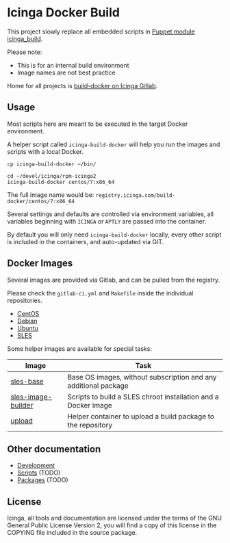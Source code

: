 Icinga Docker Build
===================

This project slowly replace all embedded scripts in
[Puppet module icinga_build](https://github.com/Icinga/puppet-icinga_build).

Please note:
* This is for an internal build environment
* Image names are not best practice

Home for all projects is
[build-docker on Icinga Gitlab](https://git.icinga.com/build-docker).

## Usage

Most scripts here are meant to be executed in the target Docker environment.

A helper script called `icinga-build-docker` will help you run the images and
scripts with a local Docker.

```
cp icinga-build-docker ~/bin/

cd ~/devel/icinga/rpm-icinga2
icinga-build-docker centos/7:x86_64
```

The full image name would be: `registry.icinga.com/build-docker/centos/7:x86_64`

Several settings and defaults are controlled via environment variables, all
variables beginning with `ICINGA` or `APTLY` are passed into the container.

By default you will only need `icinga-build-docker` locally, every other script
is included in the containers, and auto-updated via GIT.

## Docker Images

Several images are provided via Gitlab, and can be pulled from the registry.

Please check the `gitlab-ci.yml` and `Makefile` inside the individual
repositories.

* [CentOS](https://git.icinga.com/build-docker/centos)
* [Debian](https://git.icinga.com/build-docker/debian)
* [Ubuntu](https://git.icinga.com/build-docker/ubuntu)
* [SLES](https://git.icinga.com/build-docker/sles)

Some helper images are available for special tasks:

Image                | Task
---------------------|-----
[sles-base]          | Base OS images, without subscription and any additional package
[sles-image-builder] | Scripts to build a SLES chroot installation and a Docker image
[upload]             | Helper container to upload a build package to the repository

## Other documentation

* [Development](development.md)
* [Scripts](scripts.md) (TODO)
* [Packages](packages.md) (TODO)

## License

Icinga, all tools and documentation are licensed under the terms of the GNU
General Public License Version 2, you will find a copy of this license in the
COPYING file included in the source package.

[sles-base]: https://git.icinga.com/build-docker/sles-base
[sles-image-builder]: https://git.icinga.com/build-docker/sles-image-builder
[upload]: https://git.icinga.com/build-docker/upload

